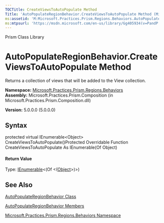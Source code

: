 ```yaml
---
TOCTitle: CreateViewsToAutoPopulate Method
Title: 'AutoPopulateRegionBehavior.CreateViewsToAutoPopulate Method (Microsoft.Practices.Prism.Regions.Behaviors)'
ms:assetid: 'M:Microsoft.Practices.Prism.Regions.Behaviors.AutoPopulateRegionBehavior.CreateViewsToAutoPopulate'
ms:mtpsurl: 'https://msdn.microsoft.com/en-us/library/Gg405934(v=PandP.50)'
---
```


Prism Class Library

AutoPopulateRegionBehavior.CreateViewsToAutoPopulate Method
===============================================================

Returns a collection of views that will be added to the View collection.

**Namespace:** [Microsoft.Practices.Prism.Regions.Behaviors](https://msdn.microsoft.com/n:microsoft.practices.prism.regions.behaviors)
**Assembly:** Microsoft.Practices.Prism.Composition (in Microsoft.Practices.Prism.Composition.dll)

**Version:** 5.0.0.0 (5.0.0.0)

## Syntax


<span id="syntaxToggle"></span>protected virtual IEnumerable&lt;Object&gt; CreateViewsToAutoPopulate()Protected Overridable Function CreateViewsToAutoPopulate As IEnumerable(Of Object)
#### Return Value

Type: [IEnumerable](http://msdn2.microsoft.com/en-us/library/9eekhta0)&lt;(Of &lt;([Object](http://msdn2.microsoft.com/en-us/library/e5kfa45b)&gt;)&gt;)

See Also
--------


[AutoPopulateRegionBehavior Class](https://msdn.microsoft.com/t:microsoft.practices.prism.regions.behaviors.autopopulateregionbehavior)

[AutoPopulateRegionBehavior Members](https://msdn.microsoft.com/allmembers.t:microsoft.practices.prism.regions.behaviors.autopopulateregionbehavior)

[Microsoft.Practices.Prism.Regions.Behaviors Namespace](https://msdn.microsoft.com/n:microsoft.practices.prism.regions.behaviors)
